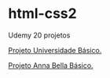 # html-css2
 Udemy 20 projetos

<a href="https://alessandroespinola.github.io/html-css2/exercicios/ex019/index.html"> Projeto Universidade Básico. </a>

<a href="https://alessandroespinola.github.io/html-css2/exercicios/ex020/index.html"> Projeto Anna Bella Básico. </a>